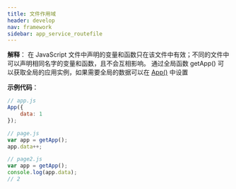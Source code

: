 ```yaml
---
title: 文件作用域 
header: develop
nav: framework
sidebar: app_service_routefile
---
```



**解释**： 在 JavaScript 文件中声明的变量和函数只在该文件中有效；不同的文件中可以声明相同名字的变量和函数，且不会互相影响。
通过全局函数 getApp() 可以获取全局的应用实例，如果需要全局的数据可以在 [App()](https://smartprogram.baidu.com/docs/develop/framework/app_service_register/#App/) 中设置

**示例代码**：

```js
// app.js
App({
    data: 1
});
```

```js
// page.js
var app = getApp();
app.data++;
```

```js
// page2.js
var app = getApp();
console.log(app.data);
// 2
```
